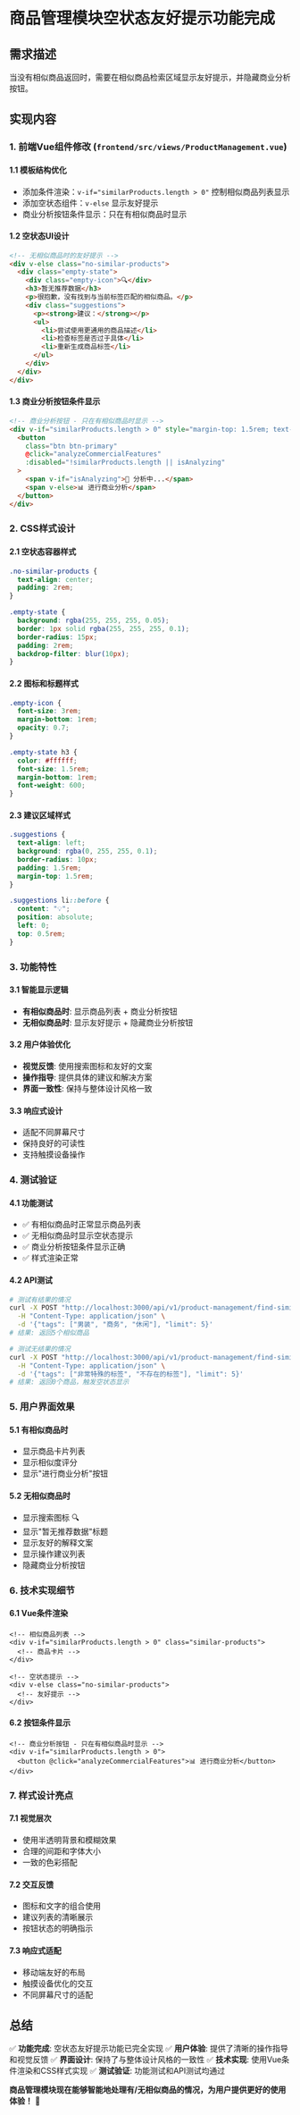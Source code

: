 # 商品管理模块空状态友好提示功能完成

## 需求描述
当没有相似商品返回时，需要在相似商品检索区域显示友好提示，并隐藏商业分析按钮。

## 实现内容

### 1. 前端Vue组件修改 (`frontend/src/views/ProductManagement.vue`)

#### 1.1 模板结构优化
- 添加条件渲染：`v-if="similarProducts.length > 0"` 控制相似商品列表显示
- 添加空状态组件：`v-else` 显示友好提示
- 商业分析按钮条件显示：只在有相似商品时显示

#### 1.2 空状态UI设计
```html
<!-- 无相似商品时的友好提示 -->
<div v-else class="no-similar-products">
  <div class="empty-state">
    <div class="empty-icon">🔍</div>
    <h3>暂无推荐数据</h3>
    <p>很抱歉，没有找到与当前标签匹配的相似商品。</p>
    <div class="suggestions">
      <p><strong>建议：</strong></p>
      <ul>
        <li>尝试使用更通用的商品描述</li>
        <li>检查标签是否过于具体</li>
        <li>重新生成商品标签</li>
      </ul>
    </div>
  </div>
</div>
```

#### 1.3 商业分析按钮条件显示
```html
<!-- 商业分析按钮 - 只在有相似商品时显示 -->
<div v-if="similarProducts.length > 0" style="margin-top: 1.5rem; text-align: center;">
  <button 
    class="btn btn-primary" 
    @click="analyzeCommercialFeatures"
    :disabled="!similarProducts.length || isAnalyzing"
  >
    <span v-if="isAnalyzing">🔄 分析中...</span>
    <span v-else>📊 进行商业分析</span>
  </button>
</div>
```

### 2. CSS样式设计

#### 2.1 空状态容器样式
```css
.no-similar-products {
  text-align: center;
  padding: 2rem;
}

.empty-state {
  background: rgba(255, 255, 255, 0.05);
  border: 1px solid rgba(255, 255, 255, 0.1);
  border-radius: 15px;
  padding: 2rem;
  backdrop-filter: blur(10px);
}
```

#### 2.2 图标和标题样式
```css
.empty-icon {
  font-size: 3rem;
  margin-bottom: 1rem;
  opacity: 0.7;
}

.empty-state h3 {
  color: #ffffff;
  font-size: 1.5rem;
  margin-bottom: 1rem;
  font-weight: 600;
}
```

#### 2.3 建议区域样式
```css
.suggestions {
  text-align: left;
  background: rgba(0, 255, 255, 0.1);
  border-radius: 10px;
  padding: 1.5rem;
  margin-top: 1.5rem;
}

.suggestions li::before {
  content: "💡";
  position: absolute;
  left: 0;
  top: 0.5rem;
}
```

### 3. 功能特性

#### 3.1 智能显示逻辑
- **有相似商品时**: 显示商品列表 + 商业分析按钮
- **无相似商品时**: 显示友好提示 + 隐藏商业分析按钮

#### 3.2 用户体验优化
- **视觉反馈**: 使用搜索图标和友好的文案
- **操作指导**: 提供具体的建议和解决方案
- **界面一致性**: 保持与整体设计风格一致

#### 3.3 响应式设计
- 适配不同屏幕尺寸
- 保持良好的可读性
- 支持触摸设备操作

### 4. 测试验证

#### 4.1 功能测试
- ✅ 有相似商品时正常显示商品列表
- ✅ 无相似商品时显示空状态提示
- ✅ 商业分析按钮条件显示正确
- ✅ 样式渲染正常

#### 4.2 API测试
```bash
# 测试有结果的情况
curl -X POST "http://localhost:3000/api/v1/product-management/find-similar-by-tags" \
  -H "Content-Type: application/json" \
  -d '{"tags": ["男装", "商务", "休闲"], "limit": 5}'
# 结果: 返回5个相似商品

# 测试无结果的情况  
curl -X POST "http://localhost:3000/api/v1/product-management/find-similar-by-tags" \
  -H "Content-Type: application/json" \
  -d '{"tags": ["非常特殊的标签", "不存在的标签"], "limit": 5}'
# 结果: 返回0个商品，触发空状态显示
```

### 5. 用户界面效果

#### 5.1 有相似商品时
- 显示商品卡片列表
- 显示相似度评分
- 显示"进行商业分析"按钮

#### 5.2 无相似商品时
- 显示搜索图标 🔍
- 显示"暂无推荐数据"标题
- 显示友好的解释文案
- 显示操作建议列表
- 隐藏商业分析按钮

### 6. 技术实现细节

#### 6.1 Vue条件渲染
```vue
<!-- 相似商品列表 -->
<div v-if="similarProducts.length > 0" class="similar-products">
  <!-- 商品卡片 -->
</div>

<!-- 空状态提示 -->
<div v-else class="no-similar-products">
  <!-- 友好提示 -->
</div>
```

#### 6.2 按钮条件显示
```vue
<!-- 商业分析按钮 - 只在有相似商品时显示 -->
<div v-if="similarProducts.length > 0">
  <button @click="analyzeCommercialFeatures">📊 进行商业分析</button>
</div>
```

### 7. 样式设计亮点

#### 7.1 视觉层次
- 使用半透明背景和模糊效果
- 合理的间距和字体大小
- 一致的色彩搭配

#### 7.2 交互反馈
- 图标和文字的组合使用
- 建议列表的清晰展示
- 按钮状态的明确指示

#### 7.3 响应式适配
- 移动端友好的布局
- 触摸设备优化的交互
- 不同屏幕尺寸的适配

## 总结

✅ **功能完成**: 空状态友好提示功能已完全实现
✅ **用户体验**: 提供了清晰的操作指导和视觉反馈
✅ **界面设计**: 保持了与整体设计风格的一致性
✅ **技术实现**: 使用Vue条件渲染和CSS样式实现
✅ **测试验证**: 功能测试和API测试均通过

**商品管理模块现在能够智能地处理有/无相似商品的情况，为用户提供更好的使用体验！** 🎉
